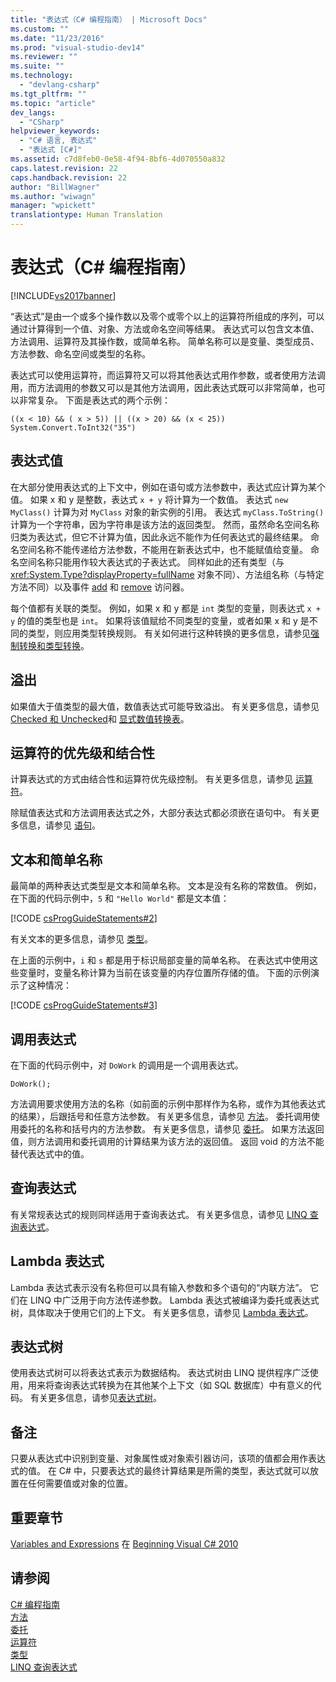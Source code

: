 ```yaml
---
title: "表达式（C# 编程指南） | Microsoft Docs"
ms.custom: ""
ms.date: "11/23/2016"
ms.prod: "visual-studio-dev14"
ms.reviewer: ""
ms.suite: ""
ms.technology: 
  - "devlang-csharp"
ms.tgt_pltfrm: ""
ms.topic: "article"
dev_langs: 
  - "CSharp"
helpviewer_keywords: 
  - "C# 语言, 表达式"
  - "表达式 [C#]"
ms.assetid: c7d8feb0-0e58-4f94-8bf6-4d070550a832
caps.latest.revision: 22
caps.handback.revision: 22
author: "BillWagner"
ms.author: "wiwagn"
manager: "wpickett"
translationtype: Human Translation
---
```

# 表达式（C# 编程指南）
[!INCLUDE[vs2017banner](../../../csharp/includes/vs2017banner.md)]

“表达式”是由一个或多个操作数以及零个或零个以上的运算符所组成的序列，可以通过计算得到一个值、对象、方法或命名空间等结果。  表达式可以包含文本值、方法调用、运算符及其操作数，或简单名称。  简单名称可以是变量、类型成员、方法参数、命名空间或类型的名称。  
  
 表达式可以使用运算符，而运算符又可以将其他表达式用作参数，或者使用方法调用，而方法调用的参数又可以是其他方法调用，因此表达式既可以非常简单，也可以非常复杂。  下面是表达式的两个示例：  
  
```  
((x < 10) && ( x > 5)) || ((x > 20) && (x < 25))   
System.Convert.ToInt32("35")  
```  
  
## 表达式值  
 在大部分使用表达式的上下文中，例如在语句或方法参数中，表达式应计算为某个值。  如果 x 和 y 是整数，表达式 `x + y` 将计算为一个数值。  表达式 `new MyClass()` 计算为对 `MyClass` 对象的新实例的引用。  表达式 `myClass.ToString()` 计算为一个字符串，因为字符串是该方法的返回类型。  然而，虽然命名空间名称归类为表达式，但它不计算为值，因此永远不能作为任何表达式的最终结果。  命名空间名称不能传递给方法参数，不能用在新表达式中，也不能赋值给变量。  命名空间名称只能用作较大表达式的子表达式。  同样如此的还有类型（与 <xref:System.Type?displayProperty=fullName> 对象不同）、方法组名称（与特定方法不同）以及事件 [add](../../../csharp/language-reference/keywords/add.md) 和 [remove](../../../csharp/language-reference/keywords/remove.md) 访问器。  
  
 每个值都有关联的类型。  例如，如果 x 和 y 都是 `int` 类型的变量，则表达式 `x + y` 的值的类型也是 `int`。  如果将该值赋给不同类型的变量，或者如果 x 和 y 是不同的类型，则应用类型转换规则。  有关如何进行这种转换的更多信息，请参见[强制转换和类型转换](../../../csharp/programming-guide/types/casting-and-type-conversions.md)。  
  
## 溢出  
 如果值大于值类型的最大值，数值表达式可能导致溢出。  有关更多信息，请参见[Checked 和 Unchecked](../../../csharp/language-reference/keywords/checked-and-unchecked.md)和 [显式数值转换表](../../../csharp/language-reference/keywords/explicit-numeric-conversions-table.md)。  
  
## 运算符的优先级和结合性  
 计算表达式的方式由结合性和运算符优先级控制。  有关更多信息，请参见 [运算符](../../../csharp/programming-guide/statements-expressions-operators/operators.md)。  
  
 除赋值表达式和方法调用表达式之外，大部分表达式都必须嵌在语句中。  有关更多信息，请参见 [语句](../../../csharp/programming-guide/statements-expressions-operators/statements.md)。  
  
## 文本和简单名称  
 最简单的两种表达式类型是文本和简单名称。  文本是没有名称的常数值。  例如，在下面的代码示例中，`5` 和 `"Hello World"` 都是文本值：  
  
 [!CODE [csProgGuideStatements#2](../CodeSnippet/VS_Snippets_VBCSharp/csProgGuideStatements#2)]  
  
 有关文本的更多信息，请参见 [类型](../../../csharp/language-reference/keywords/types.md)。  
  
 在上面的示例中，`i` 和 `s` 都是用于标识局部变量的简单名称。  在表达式中使用这些变量时，变量名称计算为当前在该变量的内存位置所存储的值。  下面的示例演示了这种情况：  
  
 [!CODE [csProgGuideStatements#3](../CodeSnippet/VS_Snippets_VBCSharp/csProgGuideStatements#3)]  
  
## 调用表达式  
 在下面的代码示例中，对 `DoWork` 的调用是一个调用表达式。  
  
```  
DoWork();  
```  
  
 方法调用要求使用方法的名称（如前面的示例中那样作为名称，或作为其他表达式的结果），后跟括号和任意方法参数。  有关更多信息，请参见 [方法](../../../csharp/programming-guide/classes-and-structs/methods.md)。  委托调用使用委托的名称和括号内的方法参数。  有关更多信息，请参见 [委托](../../../csharp/programming-guide/delegates/index.md)。  如果方法返回值，则方法调用和委托调用的计算结果为该方法的返回值。  返回 void 的方法不能替代表达式中的值。  
  
## 查询表达式  
 有关常规表达式的规则同样适用于查询表达式。  有关更多信息，请参见 [LINQ 查询表达式](../../../csharp/programming-guide/linq-query-expressions/index.md)。  
  
## Lambda 表达式  
 Lambda 表达式表示没有名称但可以具有输入参数和多个语句的“内联方法”。  它们在 LINQ 中广泛用于向方法传递参数。  Lambda 表达式被编译为委托或表达式树，具体取决于使用它们的上下文。  有关更多信息，请参见 [Lambda 表达式](../../../csharp/programming-guide/statements-expressions-operators/lambda-expressions.md)。  
  
## 表达式树  
 使用表达式树可以将表达式表示为数据结构。  表达式树由 LINQ 提供程序广泛使用，用来将查询表达式转换为在其他某个上下文（如 SQL 数据库）中有意义的代码。  有关更多信息，请参见[表达式树](../Topic/Expression%20Trees%20\(C%23%20and%20Visual%20Basic\).md)。  
  
## 备注  
 只要从表达式中识别到变量、对象属性或对象索引器访问，该项的值都会用作表达式的值。  在 C\# 中，只要表达式的最终计算结果是所需的类型，表达式就可以放置在任何需要值或对象的位置。  
  
## 重要章节  
 [Variables and Expressions](http://go.microsoft.com/fwlink/?LinkId=221228) 在 [Beginning Visual C\# 2010](http://go.microsoft.com/fwlink/?LinkId=221214)  
  
## 请参阅  
 [C\# 编程指南](../../../csharp/programming-guide/index.md)   
 [方法](../../../csharp/programming-guide/classes-and-structs/methods.md)   
 [委托](../../../csharp/programming-guide/delegates/index.md)   
 [运算符](../../../csharp/programming-guide/statements-expressions-operators/operators.md)   
 [类型](../../../csharp/programming-guide/types/index.md)   
 [LINQ 查询表达式](../../../csharp/programming-guide/linq-query-expressions/index.md)